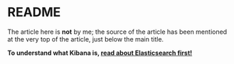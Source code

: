 # README

The article here is **not** by me; the source of the article has been mentioned at the very top of the article, just below the main title.

**To understand what Kibana is, [read about Elasticsearch first!](https://github.com/captain-woof/Field-Manual/blob/master/MISC/Technologies/Elasticsearch%20-%20What%20it%20is%20and%20how%20it%20Works.md)**
